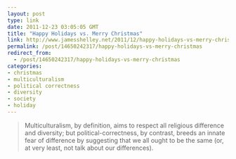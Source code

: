 ```yaml
---
layout: post
type: link
date: 2011-12-23 03:05:05 GMT
title: "Happy Holidays vs. Merry Christmas"
link: http://www.jamesshelley.net/2011/12/happy-holidays-vs-merry-christmas/
permalink: /post/14650242317/happy-holidays-vs-merry-christmas
redirect_from: 
  - /post/14650242317/happy-holidays-vs-merry-christmas
categories:
- christmas
- multiculturalism
- political correctness
- diversity
- society
- holiday
---
```

<blockquote>Multiculturalism, by definition, aims to respect all religious difference and diversity; but political-correctness, by contrast, breeds an innate fear of difference by suggesting that we all ought to be the same (or, at very least, not talk about our differences).</blockquote>